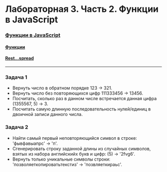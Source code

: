 # Лабораторная 3. Часть 2. Функции в JavaScript

### [Функции в JavaScript](https://dmitryweiner.github.io/web-lectures/JS_part2.html#/)
#### [Функции](https://dmitryweiner.github.io/web-lectures/JS_part2.html#/2)
#### [Rest...spread](https://dmitryweiner.github.io/web-lectures/JS_part2.html#/8)

---

### Задача 1

* Вернуть число в обратном порядке 123 -> 321.
* Вернуть число без повторяющихся цифр 111333456 -> 13456.
* Посчитать, сколько раз в данном числе встречается данная цифра (1355567, 5) -> 3.
* Посчитать самую длинную последовательность нулей/единиц в двоичной записи данного числа.

### Задача 2

* Найти самый первый неповторяющийся символ в строке: 'фывфавыапрс' -> 'п'.
* Cгенерировать строку заданной длины из случайных символов, взятых из набора английскийх букв и цифр: (5) -> '2fvg6'.
* Вернуть только уникальные символы строки: 'позволяеткопироватьтекстиз' -> 'позвляеткираьс'.


